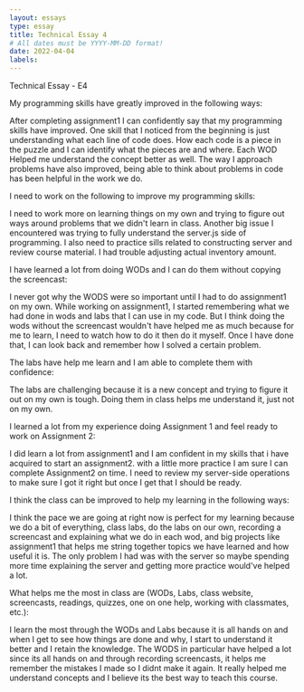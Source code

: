 ```yaml
---
layout: essays
type: essay
title: Technical Essay 4
# All dates must be YYYY-MM-DD format!
date: 2022-04-04
labels:
---
```


Technical Essay - E4

<p>My programming skills have greatly improved in the following ways:
  
After completing assignment1 I can confidently say that my programming skills have improved. One skill that I noticed from the beginning is just understanding what each line of code does. How each code is a piece in the puzzle and I can identify what the pieces are and where. Each WOD Helped me understand the concept better as well. The way I approach problems have also improved, being able to think about problems in code has been helpful in the work we do.</p>
<p>I need to work on the following to improve my programming skills:
  
I need to work more on learning things on my own and trying to figure out ways around problems that we didn't learn in class. Another big issue I encountered was trying to fully understand the server.js side of programming. I also need to practice sills related to constructing server and review course material. I had trouble adjusting actual inventory amount.  </p>
<p>I have learned a lot from doing WODs and I can do them without copying the screencast:
  
I never got why the WODS were so important until I had to do assignment1 on my own. While working on assignment1, I started remembering what we had done in wods and labs that I can use in my code. But I think doing the wods without the screencast wouldn't have helped me as much because for me to learn, I need to watch how to do it then do it myself. Once I have done that, I can look back and remember how I solved a certain problem.</p>
<p>The labs have help me learn and I am able to complete them with confidence:
  
The labs are challenging because it is a new concept and trying to figure it out on my own is tough. Doing them in class helps me understand it, just not on my own.</p>
<p>I learned a lot from my experience doing Assignment 1 and feel ready to work on Assignment 2:
  
I did learn a lot from assignment1 and I am confident in my skills that i have acquired to start an assignment2. with a little more practice I am sure I can complete Assignment2 on time. I need to review my server-side operations to make sure I got it right but once I get that I should be ready.</p>
<p>I think the class can be improved to help my learning in the following ways:
  
I think the pace we are going at right now is perfect for my learning because we do  a bit of everything, class labs, do the labs on our own, recording a screencast and explaining what we do in each wod, and big projects like assignment1 that helps me string together topics we have learned and how useful it is. The only problem I had was with the server so maybe spending more time explaining the server and getting more practice would've helped a lot.</p>
<p>What helps me the most in class are (WODs, Labs, class website, screencasts, readings, quizzes, one on one help, working with classmates, etc.):
  
I learn the most through the WODs and Labs because it is all hands on and when I get to see how things are done and why, I start to understand it better and I retain the knowledge. The WODS in particular have helped a lot since its all hands on and through recording screencasts, it helps me remember the mistakes I made so I didnt make it again. It really helped me understand concepts and I believe its the best way to teach this course.</p>
